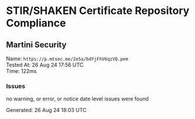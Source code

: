 # STIR/SHAKEN Certificate Repository Compliance

## Martini Security

Name: `https://p.mtsec.me/2e5a/bdYjFhV6qzVQ.pem`\
Tested At: 26 Aug 24 17:56 UTC\
Time: 122ms

### Issues

no warning, or error, or notice date level issues were found

Generated: 26 Aug 24 18:03 UTC